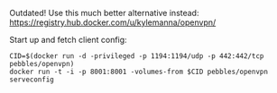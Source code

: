 Outdated! Use this much better alternative instead: https://registry.hub.docker.com/u/kylemanna/openvpn/

Start up and fetch client config:
```shell
CID=$(docker run -d -privileged -p 1194:1194/udp -p 442:442/tcp pebbles/openvpn)
docker run -t -i -p 8001:8001 -volumes-from $CID pebbles/openvpn serveconfig
```
